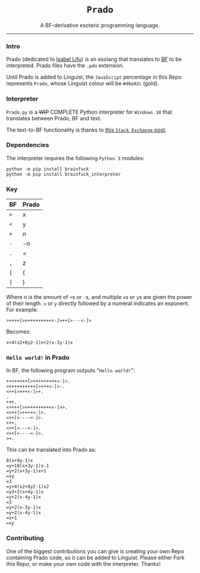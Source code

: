 <h1 align="center"><code>Prado</code></h1>
<p align="center">A BF-derivative esoteric programming language.</p>

---
### Intro
Prado (dedicated to [Isabel Lifu](https://github.com/Isabel-Lifu-211207-XPrado)) is an esolang that translates to [BF](https://en.wikipedia.org/wiki/Brainfuck) to be interpreted. Prado files have the `.pdn` extension.

Until Prado is added to Linguist, the `JavaScript` percentage in this Repo represents `Prado`, whose Linguist colour will be `#d0a92c` (gold).

### Interpreter
`Prado.py` is a ~~WIP~~ COMPLETE Python interpreter for `Windows 10` that translates between Prado, BF and text.

The text-to-BF functionality is thanks to [this `Stack Exchange` post](https://codereview.stackexchange.com/questions/179492/text-to-brainfuck-translator).

### Dependencies
The interpreter requires the following `Python 3` modules:
```
python -m pip install brainfuck
python -m pip install brainfuck_interpreter
```

### Key
BF | Prado
--- | ---
`>` | x
`<` | y
`+` | _n_
`-` | -_n_
`.` | =
`,` | z
`[` | (
`]` | )

Where _n_ is the amount of `+`s or `-`s, and multiple `x`s or `y`s are given the power of their length. `x` or `y` directly followed by a numeral indicates an exponent. For example:

```brainfuck
>++++[>>++++++++<<-]>++[>---<-]>
```
Becomes:

```
x+4(x2+8y2-1)x+2(x-3y-1)x
```

### `Hello world!` in Prado

In BF, the following program outputs "`Hello world!`":
```brainfuck
++++++++[>+++++++++<-]>.
<++++++++++[>+++<-]>-.
<++[>+++<-]>+.
.
+++.
<++++[>>++++++++<<-]>>.
<<++[>++++<-]>.
<++[>----<-]>.
+++.
<++[>---<-]>.
<++[>----<-]>.
>+.
```
This can be translated into Prado as:
```
8(x+9y-1)x
=y+10(x+3y-1)x-1
=y+2(x+3y-1)x+1
=xy
=3
=y+4(x2+8y2-1)x2
=y2+2(x+4y-1)x
=y+2(x-4y-1)x
=3
=y+2(x-3y-1)x
=y+2(x-4y-1)x
=x+1
=xy
```

### Contributing

One of the biggest contributions you can give is creating your own Repo containing Prado code, so it can be added to Linguist. Please either Fork this Repo, or make your own code with the interpreter. Thanks!
